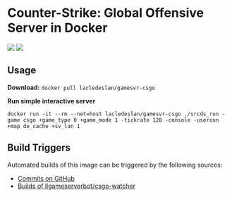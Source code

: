 # Counter-Strike: Global Offensive Server in Docker

[![](https://images.microbadger.com/badges/version/lacledeslan/gamesvr-csgo.svg)](https://microbadger.com/images/lacledeslan/gamesvr-csgo "Get your own version badge on microbadger.com")
[![](https://images.microbadger.com/badges/image/lacledeslan/gamesvr-csgo.svg)](https://microbadger.com/images/lacledeslan/gamesvr-csgo "Get your own image badge on microbadger.com")

## Usage

**Download:** `docker pull lacledeslan/gamesvr-csgo`

**Run simple interactive server**
```
docker run -it --rm --net=host lacledeslan/gamesvr-csgo ./srcds_run -game csgo +game_type 0 +game_mode 1 -tickrate 128 -console -usercon +map de_cache +sv_lan 1
```

## Build Triggers
Automated builds of this image can be triggered by the following sources:
* [Commits on GitHub](https://github.com/LacledesLAN/gamesvr-csgo)
* [Builds of llgameserverbot/csgo-watcher](https://hub.docker.com/r/llgameserverbot/csgo-watcher/)
